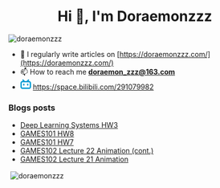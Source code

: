 <!--

### Hi there 👋

**Doraemonzzz/Doraemonzzz** is a ✨ _special_ ✨ repository because its `README.md` (this file) appears on your GitHub profile.

Here are some ideas to get you started:

- 🔭 I’m currently working on ...
- 🌱 I’m currently learning ...
- 👯 I’m looking to collaborate on ...
- 🤔 I’m looking for help with ...
- 💬 Ask me about ...
- 📫 How to reach me: ...
- 😄 Pronouns: ...
- ⚡ Fun fact: ...
-->



<h1 align="center">Hi 👋, I'm Doraemonzzz</h1>
<p align="left"> <img src="https://komarev.com/ghpvc/?username=doraemonzzz&label=Profile%20views&color=0e75b6&style=flat" alt="doraemonzzz" /> </p>

- 📝 I regularly write articles on [https://doraemonzzz.com/](https://doraemonzzz.com/)
- 📫 How to reach me **doraemon_zzz@163.com**
- ![](./bilibili.png) https://space.bilibili.com/291079982

### Blogs posts
<!-- BLOG-POST-LIST:START -->
- [Deep Learning Systems HW3](http://www.doraemonzzz.com/2022/12/11/2022-12-11-Deep-Learning-Systems-HW3/)
- [GAMES101 HW8](http://www.doraemonzzz.com/2022/12/08/2022-12-8-GAMES101-HW8/)
- [GAMES101 HW7](http://www.doraemonzzz.com/2022/12/08/2022-12-8-GAMES101-HW7/)
- [GAMES102 Lecture 22 Animation &lpar;cont.&rpar;](http://www.doraemonzzz.com/2022/12/01/2022-12-1-GAMES102-Lecture-22-Animation-(cont.)/)
- [GAMES102 Lecture 21 Animation](http://www.doraemonzzz.com/2022/11/30/2022-11-30-GAMES102-Lecture-21-Animation/)
<!-- BLOG-POST-LIST:END -->

<p>&nbsp;<img align="center" src="https://github-readme-stats.vercel.app/api?username=doraemonzzz&show_icons=true&locale=en" alt="doraemonzzz" /></p>
